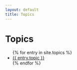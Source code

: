 ```yaml
---
layout: default
title: Topics
---
```


<h1>Topics</h1>
<ul>
{% for entry in site.topics %}
    <li>    
        <a href="/blog/topics/{{ entry.topic }}">{{ entry.topic }}</a>
    </li>
{% endfor %}
</ul>